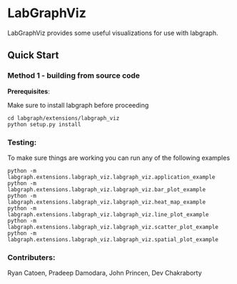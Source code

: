 # LabGraphViz

LabGraphViz provides some useful visualizations for use with labgraph.

## Quick Start

### Method 1 - building from source code

**Prerequisites**:

Make sure to install labgraph before proceeding

```
cd labgraph/extensions/labgraph_viz
python setup.py install
```

### Testing:

To make sure things are working you can run any of the following examples

```
python -m labgraph.extensions.labgraph_viz.labgraph_viz.application_example
python -m labgraph.extensions.labgraph_viz.labgraph_viz.bar_plot_example
python -m labgraph.extensions.labgraph_viz.labgraph_viz.heat_map_example
python -m labgraph.extensions.labgraph_viz.labgraph_viz.line_plot_example
python -m labgraph.extensions.labgraph_viz.labgraph_viz.scatter_plot_example
python -m labgraph.extensions.labgraph_viz.labgraph_viz.spatial_plot_example
```

### Contributers:
Ryan Catoen, Pradeep Damodara, John Princen, Dev Chakraborty
